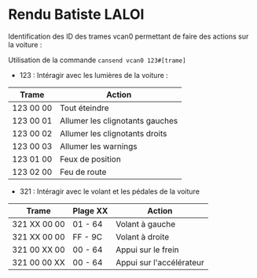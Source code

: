 # Rendu Batiste LALOI

Identification des ID des trames vcan0 permettant de faire des actions sur la voiture :

Utilisation de la commande `cansend vcan0 123#[trame]`

* 123 : Intéragir avec les lumières de la voiture :

| Trame | Action |
| --- | --- |
| 123 00 00 | Tout éteindre |
| 123 00 01 | Allumer les clignotants gauches |
| 123 00 02 | Allumer les clignotants droits |
| 123 00 03 | Allumer les warnings |
| 123 01 00 | Feux de position |
| 123 02 00 | Feu de route |

* 321 : Intéragir avec le volant et les pédales de la voiture

| Trame | Plage XX | Action |
| --- | --- | --- |
| 321 XX 00 00 | 01 - 64 | Volant à gauche |
| 321 XX 00 00 | FF - 9C | Volant à droite |
| 321 00 XX 00 | 00 - 64 | Appui sur le frein |
| 321 00 00 XX | 00 - 64 | Appui sur l'accélérateur |